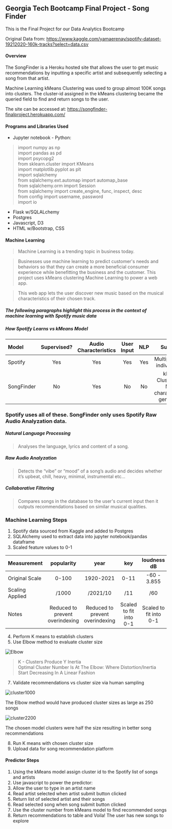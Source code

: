 ##   Georgia Tech Bootcamp Final Project - Song Finder 


This is the Final Project for our Data Analytics Bootcamp

Original Data from: https://www.kaggle.com/yamaerenay/spotify-dataset-19212020-160k-tracks?select=data.csv

#### Overview


The SongFinder is a Heroku hosted site that allows the user to get music recommendations by inputting a specific artist and subsequently selecting a song from that artist.

Machine Learning kMeans Clustering was used to group almost 100K songs into clusters. The cluster-id assigned in the kMeans clustering became the queried field to find and return songs to the user.

The site can be accessed at: https://songfinder-finalproject.herokuapp.com/


#### Programs and Libraries Used

 - Jupyter notebook - Python:
 > import numpy as np  
 > import pandas as pd  
 > import psycopg2   
 > from sklearn.cluster import KMeans  
 > import matplotlib.pyplot as plt  
 > import sqlalchemy  
 > from sqlalchemy.ext.automap import automap_base  
 > from sqlalchemy.orm import Session  
 > from sqlalchemy import create_engine, func, inspect, desc  
 > from config import username, password  
 > import io  
    
 - Flask w/SQLALchemy
 - Postgres
 - Javascript, D3
 - HTML w/Bootstrap, CSS
 
 

#### Machine Learning 

> Machine Learning is a trending topic in business today.

> Businesses use machine learning to predict customer's needs and behaviors so that they can create a more beneficial consumer experience while benefitting the business and the customer. 
> This project uses kMeans clustering Machine Learning to power a web app. 

>This web app lets the user discover new music based on the musical characteristics of their chosen track.

##### The following  paragraphs highlight this process in the context of machine learning with Spotify music data

#####   How Spotify Learns vs kMeans Model
  
  |Model|Supervised?|Audio Characteristics|User Input|NLP|Summary|
|:-----|:----:|:----:|:----:|:----:|:----:|
|Spotify |Yes |Yes |Yes |Yes |Multiple inputs, individualized
|SongFinder|No |Yes |No |No|kMeans Clustering by Music characteristics, generalized

### Spotify uses all of these. SongFinder only uses Spotify Raw Audio Analyzation data.


##### Natural Language Processing
> Analyses the language, lyrics and content of a song.

##### Raw Audio Analyzation
> Detects the “vibe” or “mood” of a song’s audio and decides whether it’s upbeat, chill, heavy, minimal, instrumental etc... 

##### Collaborative Filtering

> Compares songs in the database to the user's current input then it outputs recommendations based on similar musical qualities.

### Machine Learning Steps

1. Spotify data sourced from Kaggle and added to Postgres 
2. SQLAlchemy used to extract data into jupyter notebook/pandas dataframe
3. Scaled feature values to 0-1


|Measurement|popularity|year|key|loudness dB|tempo|
|:-----|:----:|:----:|:----:|:----:|:----:|
|Original Scale|0-100 |1920-2021 |0-11 |-60 - 3.855 |0 - 243.507|
|Scaling Applied|/1000 |/2021/10 |/11 |/60 |/244 |
|Notes |Reduced to prevent overindexing |Reduced to prevent overindexing |Scaled to fit into 0-1 |Scaled to fit into 0-1 |Scaled to fit into 0-1 |




4. Perform K means to establish clusters
5. Use Elbow method to evaluate cluster size

  ![Elbow](data_and_ml/ElbowMethodK.png "ElbowMethod")
  
 > K - Clusters Produce Y Inertia  
 > Optimal Cluster Number Is At The Elbow: Where Distortion/Inertia Start Decreasing In A Linear Fashion

7. Validate recommendations vs cluster size via human sampling

![cluster1000](data_and_ml/elbow_method_model.PNG "cluster1000")

The Elbow method would have produced cluster sizes as large as 250 songs  
  
    
      
  


![cluster2200](data_and_ml/selected_model.PNG "cluster2200")

The chosen model clusters were half the size resulting in better song recommendations

8. Run K means with chosen cluster size
9. Upload data for song recommendation platform


#### Predictor Steps


1. Using the kMeans model assign cluster id to the Spotify list of songs and artists
2. Use javascript to power the predictor:
3. Allow the user to type in an artist name
4. Read artist selected when artist submit button clicked
5. Return list of selected artist and their songs
6. Read selected song when song submit button clicked
7. Use the cluster number from kMeans model to find recommended songs
8. Return recommendations to table and Voila! The user has new songs to explore






